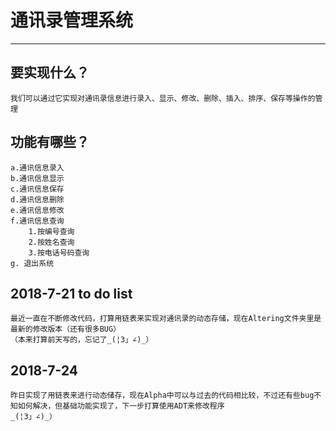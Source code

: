 # 通讯录管理系统

------
## 要实现什么？

    我们可以通过它实现对通讯录信息进行录入、显示、修改、删除、插入、排序、保存等操作的管理
    
## 功能有哪些？

    a.通讯信息录入
    b.通讯信息显示
    c.通讯信息保存
    d.通讯信息删除
    e.通讯信息修改
    f.通讯信息查询
        1.按编号查询
        2.按姓名查询
        3.按电话号码查询
    g. 退出系统

## 2018-7-21 to do list
    最近一直在不断修改代码，打算用链表来实现对通讯录的动态存储，现在Altering文件夹里是最新的修改版本（还有很多BUG）
    （本来打算前天写的，忘记了_(¦3」∠)_）
## 2018-7-24
    昨日实现了用链表来进行动态储存，现在Alpha中可以与过去的代码相比较，不过还有些bug不知如何解决，但基础功能实现了，下一步打算使用ADT来修改程序
    _(¦3」∠)_）
